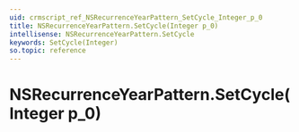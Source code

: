 ```yaml
---
uid: crmscript_ref_NSRecurrenceYearPattern_SetCycle_Integer_p_0
title: NSRecurrenceYearPattern.SetCycle(Integer p_0)
intellisense: NSRecurrenceYearPattern.SetCycle
keywords: SetCycle(Integer)
so.topic: reference
---
```


# NSRecurrenceYearPattern.SetCycle(Integer p_0)

